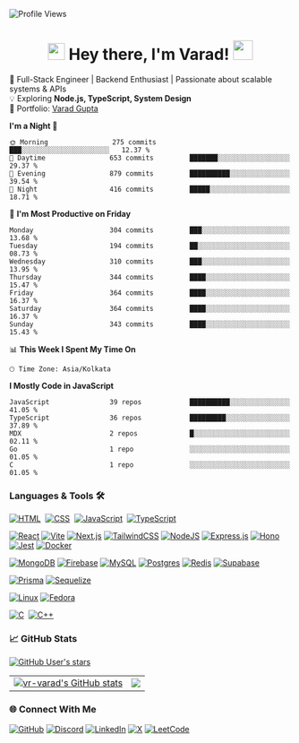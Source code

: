 ![Profile Views](https://komarev.com/ghpvc/?username=vr-varad&color=blue)

<h1 align="center">
  <img src="https://emojis.slackmojis.com/emojis/images/1531849430/4246/blob-sunglasses.gif?1531849430" width="30"/>
  Hey there, I'm Varad!  
  <img src="https://em-content.zobj.net/source/animated-noto-color-emoji/356/rocket_1f680.gif" width="35"/>
</h1>

🚀 Full-Stack Engineer | Backend Enthusiast | Passionate about scalable systems & APIs  
💡 Exploring **Node.js, TypeScript, System Design**  
📌 Portfolio: [Varad Gupta](https://vr-varad.notion.site/Varad-Gupta-Full-Stack-Developer-0c0bc1d7d34344d297d2144c350582a7)  

<!--START_SECTION:waka-->
**I'm a Night 🦉** 

```text
🌞 Morning                275 commits         ███░░░░░░░░░░░░░░░░░░░░░░   12.37 % 
🌆 Daytime                653 commits         ███████░░░░░░░░░░░░░░░░░░   29.37 % 
🌃 Evening                879 commits         ██████████░░░░░░░░░░░░░░░   39.54 % 
🌙 Night                  416 commits         █████░░░░░░░░░░░░░░░░░░░░   18.71 % 
```
📅 **I'm Most Productive on Friday** 

```text
Monday                   304 commits         ███░░░░░░░░░░░░░░░░░░░░░░   13.68 % 
Tuesday                  194 commits         ██░░░░░░░░░░░░░░░░░░░░░░░   08.73 % 
Wednesday                310 commits         ███░░░░░░░░░░░░░░░░░░░░░░   13.95 % 
Thursday                 344 commits         ████░░░░░░░░░░░░░░░░░░░░░   15.47 % 
Friday                   364 commits         ████░░░░░░░░░░░░░░░░░░░░░   16.37 % 
Saturday                 364 commits         ████░░░░░░░░░░░░░░░░░░░░░   16.37 % 
Sunday                   343 commits         ████░░░░░░░░░░░░░░░░░░░░░   15.43 % 
```


📊 **This Week I Spent My Time On** 

```text
🕑︎ Time Zone: Asia/Kolkata
```

**I Mostly Code in JavaScript** 

```text
JavaScript               39 repos            ██████████░░░░░░░░░░░░░░░   41.05 % 
TypeScript               36 repos            █████████░░░░░░░░░░░░░░░░   37.89 % 
MDX                      2 repos             █░░░░░░░░░░░░░░░░░░░░░░░░   02.11 % 
Go                       1 repo              ░░░░░░░░░░░░░░░░░░░░░░░░░   01.05 % 
C                        1 repo              ░░░░░░░░░░░░░░░░░░░░░░░░░   01.05 % 
```




<!--END_SECTION:waka-->

### Languages & Tools 🛠
[![HTML](https://img.shields.io/badge/HTML-%23E34F26.svg?logo=html5&logoColor=white)](#)&nbsp;
[![CSS](https://img.shields.io/badge/CSS-1572B6?logo=css3&logoColor=fff)](#)&nbsp;
[![JavaScript](https://img.shields.io/badge/JavaScript-F7DF1E?logo=javascript&logoColor=fff)](#)&nbsp;
[![TypeScript](https://img.shields.io/badge/TypeScript-3178C6?logo=typescript&logoColor=fff)](#)

[![React](https://img.shields.io/badge/React-%2320232a.svg?logo=react&logoColor=%2361DAFB)](#)
[![Vite](https://img.shields.io/badge/Vite-646CFF?logo=vite&logoColor=fff)](#)
[![Next.js](https://img.shields.io/badge/Next.js-black?logo=next.js&logoColor=white)](#)
	[![TailwindCSS](https://img.shields.io/badge/Tailwind%20CSS-%2338B2AC.svg?logo=tailwind-css&logoColor=white)](#)
[![NodeJS](https://img.shields.io/badge/Node.js-6DA55F?logo=node.js&logoColor=white)](#)
[![Express.js](https://img.shields.io/badge/Express.js-%23404d59.svg?logo=express&logoColor=%2361DAFB)](#)
[![Hono](https://img.shields.io/badge/Hono-E36002?logo=hono&logoColor=fff)](#)
[![Jest](https://img.shields.io/badge/Jest-C21325?logo=jest&logoColor=fff)](#)
[![Docker](https://img.shields.io/badge/Docker-2496ED?logo=docker&logoColor=fff)](#)

[![MongoDB](https://img.shields.io/badge/MongoDB-%234ea94b.svg?logo=mongodb&logoColor=white)](#)
[![Firebase](https://img.shields.io/badge/Firebase-039BE5?logo=Firebase&logoColor=white)](#)
[![MySQL](https://img.shields.io/badge/MySQL-4479A1?logo=mysql&logoColor=fff)](#)
[![Postgres](https://img.shields.io/badge/Postgres-%23316192.svg?logo=postgresql&logoColor=white)](#)
[![Redis](https://img.shields.io/badge/Redis-%23DD0031.svg?logo=redis&logoColor=white)](#)
[![Supabase](https://img.shields.io/badge/Supabase-3FCF8E?logo=supabase&logoColor=fff)](#)

[![Prisma](https://img.shields.io/badge/Prisma-2D3748?logo=prisma&logoColor=white)](#)
[![Sequelize](https://img.shields.io/badge/Sequelize-52B0E7?logo=sequelize&logoColor=fff)](#)


[![Linux](https://img.shields.io/badge/Linux-FCC624?logo=linux&logoColor=black)](#)
[![Fedora](https://img.shields.io/badge/Fedora-51A2DA?logo=fedora&logoColor=fff)](#)

[![C](https://img.shields.io/badge/C-00599C?logo=c&logoColor=white)](#)&nbsp;
[![C++](https://img.shields.io/badge/C++-%2300599C.svg?logo=c%2B%2B&logoColor=white)](#)


### 📈 GitHub Stats

[![GitHub User's stars](https://img.shields.io/github/stars/vr-varad?color=green&label=GitHub%20Stars&logo=github&style=flat-square)](https://github.com/vr-varad?tab=repositories&q=&type=public&language=&sort=stargazers)

<table>
  <tr>
    <td>
      <a href="http://www.github.com/vr-varad">
        <img src="https://github-readme-stats.vercel.app/api?username=vr-varad&show_icons=true&hide=&count_private=true&title_color=0891b2&text_color=ffffff&icon_color=0891b2&bg_color=1c1917&hide_border=true&show_icons=true" alt="vr-varad's GitHub stats" />
      </a>
    </td>
    <td>
      <a href="http://www.github.com/vr-varad">
        <img src="https://github-readme-streak-stats.herokuapp.com/?user=vr-varad&stroke=ffffff&background=1c1917&ring=0891b2&fire=0891b2&currStreakNum=ffffff&currStreakLabel=0891b2&sideNums=ffffff&sideLabels=ffffff&dates=ffffff&hide_border=true" />
      </a>
    </td>
  </tr>
</table>



### 🌐 Connect With Me


[![GitHub](https://img.shields.io/badge/GitHub-%23121011.svg?logo=github&logoColor=white)](#)
[![Discord](https://img.shields.io/badge/Discord-%235865F2.svg?&logo=discord&logoColor=white)](#)
[![LinkedIn](https://custom-icon-badges.demolab.com/badge/LinkedIn-0A66C2?logo=linkedin-white&logoColor=fff)](https://linkedin.com/in/vr-varad)
[![X](https://img.shields.io/badge/X-%23000000.svg?logo=X&logoColor=white)](https://x.com/vr_varad)
[![LeetCode](https://img.shields.io/badge/LeetCode-000000?logo=LeetCode&logoColor=#d16c06)](https://leetcode.com/u/varadgupta21)